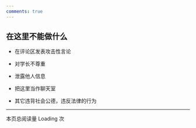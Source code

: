 ```yaml
---
comments: true
---
```


## 在这里不能做什么

* 在评论区发表攻击性言论

* 对学长不尊重

* 泄露他人信息

* 把这里当作聊天室

* 其它违背社会公德，违反法律的行为

------------

本页总阅读量 <span id="vercount_value_page_pv">Loading</span> 次
